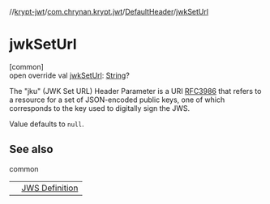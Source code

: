 //[krypt-jwt](../../../index.md)/[com.chrynan.krypt.jwt](../index.md)/[DefaultHeader](index.md)/[jwkSetUrl](jwk-set-url.md)

# jwkSetUrl

[common]\
open override val [jwkSetUrl](jwk-set-url.md): [String](https://kotlinlang.org/api/latest/jvm/stdlib/kotlin/-string/index.html)?

The &quot;jku&quot; (JWK Set URL) Header Parameter is a URI [RFC3986](https://datatracker.ietf.org/doc/html/rfc3986) that refers to a resource for a set of JSON-encoded public keys, one of which corresponds to the key used to digitally sign the JWS.

Value defaults to `null`.

## See also

common

| | |
|---|---|
|  | [JWS Definition](https://datatracker.ietf.org/doc/html/rfc7515#section-4.1.2) |

